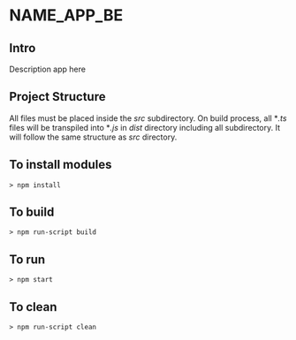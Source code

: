 # NAME_APP_BE

## Intro

Description app here

## Project Structure

All files must be placed inside the *src* subdirectory.
On build process, all **.ts* files will be transpiled into **.js* in *dist* directory including all subdirectory. It will follow the same structure as *src* directory.

## To install modules

```shell
> npm install

```

## To build

```shell
> npm run-script build

```

## To run

```shell
> npm start

```

## To clean

```shell
> npm run-script clean

```
